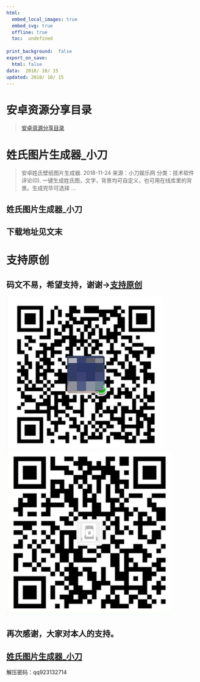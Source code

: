 ```yaml
---
html:
  embed_local_images: true
  embed_svg: true
  offline: true
  toc:  undefined

print_background:  false
export_on_save:
  html: false
data:  2018/ 10/ 15
updated: 2018/ 10/ 15
---
```


# 安卓资源分享目录

> [安卓资源分享目录](https://blog.csdn.net/qq923132714/article/details/83059823 "安卓资源分享目录")


# 姓氏图片生成器_小刀

> 安卓姓氏壁纸图片生成器. 2018-11-24 来源：小刀娱乐网 分类：技术软件 评论(0). 一键生成姓氏图，文字，背景均可自定义，也可用在线库里的背景。生成完毕可选择 ...


## 姓氏图片生成器_小刀



## 下载地址见文末

# 支持原创
## 码文不易，希望支持，谢谢->**[支持原创](http://blog.csdn.net/qq923132714/article/details/79399145)**
![微信支付](https://raw.githubusercontent.com/923132714/my_picture/master/blog/support/weixin.png)![微信支付](https://raw.githubusercontent.com/923132714/my_picture/master/blog/support/支付宝.png)
## 再次感谢，大家对本人的支持。



## [姓氏图片生成器_小刀](http://u16848854.ctfile.net/fs/16848854-330287874 "姓氏图片生成器_小刀下载")

解压密码：qq923132714
